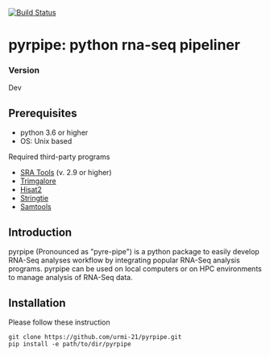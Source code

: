 [![Build Status](https://travis-ci.org/urmi-21/pyrpipe.svg?branch=master)](https://travis-ci.org/urmi-21/pyrpipe)

# pyrpipe: python rna-seq pipeliner

### Version
Dev

## Prerequisites
* python 3.6 or higher
* OS: Unix based

Required third-party programs

* [SRA Tools](https://github.com/ncbi/sra-tools) (v. 2.9 or higher)
* [Trimgalore](https://github.com/FelixKrueger/TrimGalore)
* [Hisat2](https://ccb.jhu.edu/software/hisat2/index.shtml)
* [Stringtie](https://github.com/gpertea/stringtie)
* [Samtools](https://github.com/samtools/samtools)


## Introduction
pyrpipe (Pronounced as "pyre-pipe") is a python package to easily develop RNA-Seq analyses workflow by integrating popular RNA-Seq analysis programs.
pyrpipe can be used on local computers or on HPC environments to manage analysis of RNA-Seq data.



## Installation
Please follow these instruction 
```
git clone https://github.com/urmi-21/pyrpipe.git
pip install -e path/to/dir/pyrpipe
```
